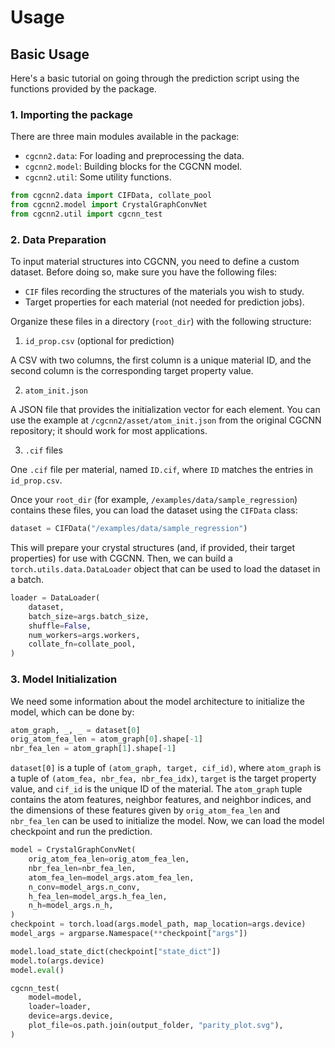 # Usage

## Basic Usage

Here's a basic tutorial on going through the prediction script using the functions provided by the package. 

### 1. Importing the package

There are three main modules available in the package:

- `cgcnn2.data`: For loading and preprocessing the data.
- `cgcnn2.model`: Building blocks for the CGCNN model.
- `cgcnn2.util`: Some utility functions.

```python
from cgcnn2.data import CIFData, collate_pool
from cgcnn2.model import CrystalGraphConvNet
from cgcnn2.util import cgcnn_test
```

### 2. Data Preparation

To input material structures into CGCNN, you need to define a custom dataset. Before doing so, make sure you have the following files:

- `CIF` files recording the structures of the materials you wish to study.
- Target properties for each material (not needed for prediction jobs).

Organize these files in a directory (`root_dir`) with the following structure:

1. `id_prop.csv` (optional for prediction)

A CSV with two columns, the first column is a unique material ID, and the second column is the corresponding target property value.

2. `atom_init.json`

A JSON file that provides the initialization vector for each element. You can use the example at `/cgcnn2/asset/atom_init.json` from the original CGCNN repository; it should work for most applications.

3. `.cif` files

One `.cif` file per material, named `ID.cif`, where `ID` matches the entries in `id_prop.csv`.

Once your `root_dir` (for example, `/examples/data/sample_regression`) contains these files, you can load the dataset using the `CIFData` class:

```python
dataset = CIFData("/examples/data/sample_regression")
```

This will prepare your crystal structures (and, if provided, their target properties) for use with CGCNN. Then, we can build a `torch.utils.data.DataLoader` object that can be used to load the dataset in a batch.

```python
loader = DataLoader(
    dataset,
    batch_size=args.batch_size,
    shuffle=False,
    num_workers=args.workers,
    collate_fn=collate_pool,
)
```

### 3. Model Initialization

We need some information about the model architecture to initialize the model, which can be done by:

```python
atom_graph, _, _ = dataset[0]
orig_atom_fea_len = atom_graph[0].shape[-1]
nbr_fea_len = atom_graph[1].shape[-1]
```

`dataset[0]` is a tuple of `(atom_graph, target, cif_id)`, where `atom_graph` is a tuple of `(atom_fea, nbr_fea, nbr_fea_idx)`, `target` is the target property value, and `cif_id` is the unique ID of the material. The `atom_graph` tuple contains the atom features, neighbor features, and neighbor indices, and the dimensions of these features given by `orig_atom_fea_len` and `nbr_fea_len` can be used to initialize the model. Now, we can load the model checkpoint and run the prediction.

```python
model = CrystalGraphConvNet(
    orig_atom_fea_len=orig_atom_fea_len,
    nbr_fea_len=nbr_fea_len,
    atom_fea_len=model_args.atom_fea_len,
    n_conv=model_args.n_conv,
    h_fea_len=model_args.h_fea_len,
    n_h=model_args.n_h,
)
checkpoint = torch.load(args.model_path, map_location=args.device)
model_args = argparse.Namespace(**checkpoint["args"])

model.load_state_dict(checkpoint["state_dict"])
model.to(args.device)
model.eval()

cgcnn_test(
    model=model,
    loader=loader,
    device=args.device,
    plot_file=os.path.join(output_folder, "parity_plot.svg"),
)
```
